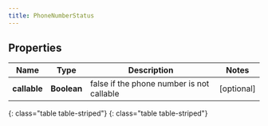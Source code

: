 ```yaml
---
title: PhoneNumberStatus
---
```


## Properties

| Name | Type | Description | Notes |
| ------------ | ------------- | ------------- | ------------- |
| **callable** | **Boolean** | false if the phone number is not callable |  [optional] |
{: class="table table-striped"}
{: class="table table-striped"}


